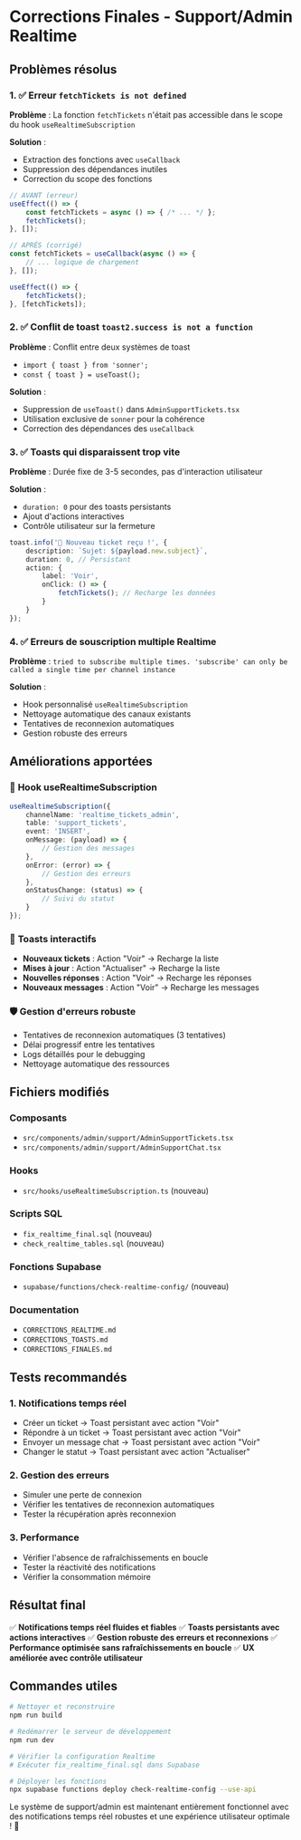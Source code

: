 # Corrections Finales - Support/Admin Realtime

## Problèmes résolus

### 1. ✅ Erreur `fetchTickets is not defined`
**Problème** : La fonction `fetchTickets` n'était pas accessible dans le scope du hook `useRealtimeSubscription`

**Solution** :
- Extraction des fonctions avec `useCallback`
- Suppression des dépendances inutiles
- Correction du scope des fonctions

```typescript
// AVANT (erreur)
useEffect(() => {
    const fetchTickets = async () => { /* ... */ };
    fetchTickets();
}, []);

// APRÈS (corrigé)
const fetchTickets = useCallback(async () => {
    // ... logique de chargement
}, []);

useEffect(() => {
    fetchTickets();
}, [fetchTickets]);
```

### 2. ✅ Conflit de toast `toast2.success is not a function`
**Problème** : Conflit entre deux systèmes de toast
- `import { toast } from 'sonner';`
- `const { toast } = useToast();`

**Solution** :
- Suppression de `useToast()` dans `AdminSupportTickets.tsx`
- Utilisation exclusive de `sonner` pour la cohérence
- Correction des dépendances des `useCallback`

### 3. ✅ Toasts qui disparaissent trop vite
**Problème** : Durée fixe de 3-5 secondes, pas d'interaction utilisateur

**Solution** :
- `duration: 0` pour des toasts persistants
- Ajout d'actions interactives
- Contrôle utilisateur sur la fermeture

```typescript
toast.info('🎫 Nouveau ticket reçu !', {
    description: `Sujet: ${payload.new.subject}`,
    duration: 0, // Persistant
    action: {
        label: 'Voir',
        onClick: () => {
            fetchTickets(); // Recharge les données
        }
    }
});
```

### 4. ✅ Erreurs de souscription multiple Realtime
**Problème** : `tried to subscribe multiple times. 'subscribe' can only be called a single time per channel instance`

**Solution** :
- Hook personnalisé `useRealtimeSubscription`
- Nettoyage automatique des canaux existants
- Tentatives de reconnexion automatiques
- Gestion robuste des erreurs

## Améliorations apportées

### 🔧 **Hook useRealtimeSubscription**
```typescript
useRealtimeSubscription({
    channelName: 'realtime_tickets_admin',
    table: 'support_tickets',
    event: 'INSERT',
    onMessage: (payload) => {
        // Gestion des messages
    },
    onError: (error) => {
        // Gestion des erreurs
    },
    onStatusChange: (status) => {
        // Suivi du statut
    }
});
```

### 🎯 **Toasts interactifs**
- **Nouveaux tickets** : Action "Voir" → Recharge la liste
- **Mises à jour** : Action "Actualiser" → Recharge la liste  
- **Nouvelles réponses** : Action "Voir" → Recharge les réponses
- **Nouveaux messages** : Action "Voir" → Recharge les messages

### 🛡️ **Gestion d'erreurs robuste**
- Tentatives de reconnexion automatiques (3 tentatives)
- Délai progressif entre les tentatives
- Logs détaillés pour le debugging
- Nettoyage automatique des ressources

## Fichiers modifiés

### Composants
- `src/components/admin/support/AdminSupportTickets.tsx`
- `src/components/admin/support/AdminSupportChat.tsx`

### Hooks
- `src/hooks/useRealtimeSubscription.ts` (nouveau)

### Scripts SQL
- `fix_realtime_final.sql` (nouveau)
- `check_realtime_tables.sql` (nouveau)

### Fonctions Supabase
- `supabase/functions/check-realtime-config/` (nouveau)

### Documentation
- `CORRECTIONS_REALTIME.md`
- `CORRECTIONS_TOASTS.md`
- `CORRECTIONS_FINALES.md`

## Tests recommandés

### 1. **Notifications temps réel**
- Créer un ticket → Toast persistant avec action "Voir"
- Répondre à un ticket → Toast persistant avec action "Voir"
- Envoyer un message chat → Toast persistant avec action "Voir"
- Changer le statut → Toast persistant avec action "Actualiser"

### 2. **Gestion des erreurs**
- Simuler une perte de connexion
- Vérifier les tentatives de reconnexion automatiques
- Tester la récupération après reconnexion

### 3. **Performance**
- Vérifier l'absence de rafraîchissements en boucle
- Tester la réactivité des notifications
- Vérifier la consommation mémoire

## Résultat final

✅ **Notifications temps réel fluides et fiables**
✅ **Toasts persistants avec actions interactives**
✅ **Gestion robuste des erreurs et reconnexions**
✅ **Performance optimisée sans rafraîchissements en boucle**
✅ **UX améliorée avec contrôle utilisateur**

## Commandes utiles

```bash
# Nettoyer et reconstruire
npm run build

# Redémarrer le serveur de développement
npm run dev

# Vérifier la configuration Realtime
# Exécuter fix_realtime_final.sql dans Supabase

# Déployer les fonctions
npx supabase functions deploy check-realtime-config --use-api
```

Le système de support/admin est maintenant entièrement fonctionnel avec des notifications temps réel robustes et une expérience utilisateur optimale ! 🚀 